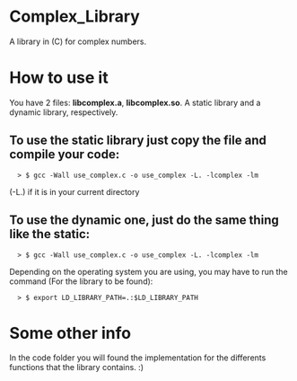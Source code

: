 # Complex_Library
  A library in (C) for complex numbers.

# How to use it

  You have 2 files: **libcomplex.a**, **libcomplex.so**. A static library and a dynamic library, respectively.
  
   ## To use the static library just copy the file and compile your code:
  
      > $ gcc -Wall use_complex.c -o use_complex -L. -lcomplex -lm      
         
   (-L.) if it is in your current directory
        
   
   ## To use the dynamic one, just do the same thing like the static:
  
      > $ gcc -Wall use_complex.c -o use_complex -L. -lcomplex -lm
    
 
  Depending on the operating system you are using, you may have to run the command (For the library to be found):
  
      > $ export LD_LIBRARY_PATH=.:$LD_LIBRARY_PATH
  
  
  
 # Some other info
 
  In the code folder you will found the implementation for the differents functions that the library contains.  :)
    
